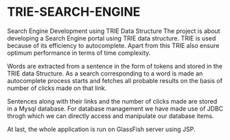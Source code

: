 # TRIE-SEARCH-ENGINE
Search Engine Development using TRIE Data Structure
The project is about developing a Search Engine portal using TRIE data structure. TRIE is used because of its efficiency to autocomplete. Apart from this TRIE also ensure optimum performance in terms of time complexity.

Words are extracted from a sentence in the form of tokens and stored in the TRIE data Structure. As a search corresponding to a word is made an autocomplete process starts and fetches all probable results on the basis of number of clicks made on that link.

Sentences along with their links and the number of clicks made are stored in a Mysql database. For database management we have made use of JDBC throgh which we can directly access and manipulate our database items. 

At last, the whole application is run on GlassFish server using JSP.
